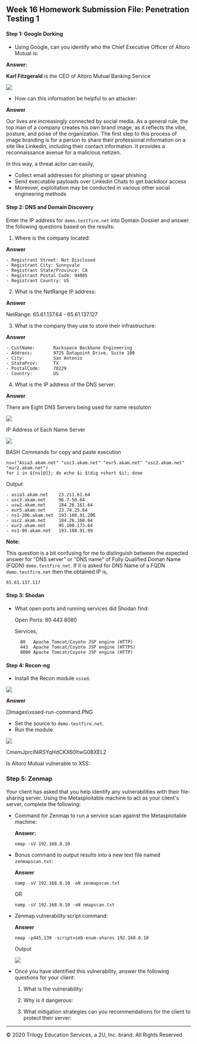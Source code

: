 ## Week 16 Homework Submission File: Penetration Testing 1

#### Step 1: Google Dorking


- Using Google, can you identify who the Chief Executive Officer of Altoro Mutual is:

**Answer:**

**Karl Fitzgerald** is the CEO of Altoro Mutual Banking Service

![](Images/ceo-from-google.png)

- How can this information be helpful to an attacker:

**Answer**

Our lives are increasingly connected by social media. As a general rule, the top man of a company creates his own brand image, as it reflects the vibe, posture, and poise of the organization. The first step to this process of image branding is for a person to share their professional information on a site like LinkedIn, including their contact information. It provides a reconnaissance avenue for a malicious netizen.

In this way, a threat actor can easily, 

- Collect email addresses for phishing or spear phishing
- Send executable payloads over Linkedin Chats to get backdoor access
- Moreover, exploitation may be conducted in various other social engineering methods

#### Step 2: DNS and Domain Discovery

Enter the IP address for `demo.testfire.net` into Domain Dossier and answer the following questions based on the results:

  1. Where is the company located:

  **Answer**

    - Registrant Street: Not Disclosed
    - Registrant City: Sunnyvale
    - Registrant State/Province: CA
    - Registrant Postal Code: 94085
    - Registrant Country: US
  
  2. What is the NetRange IP address:

  **Answer**

  NetRange: 65.61.137.64 - 65.61.137.127

  3. What is the company they use to store their infrastructure:

  **Answer**

    - CustName:       Rackspace Backbone Engineering
    - Address:        9725 Datapoint Drive, Suite 100
    - City:           San Antonio
    - StateProv:      TX
    - PostalCode:     78229
    - Country:        US 

  4. What is the IP address of the DNS server:

  **Answer**

  There are Eight DNS Servers being used for name resoluton

  ![](Images/dns-servers.png)

  IP Address of Each Name Server

  ![](Images/ip-of-dns-servers.PNG)

  BASH Commands for copy and paste execution
 
  ```
  ns=("Asia3.akam.net" "usc3.akam.net" "eur5.akam.net" "usc2.akam.net" "eur2.akam.net")
  for i in ${ns[@]}; do echo $i $(dig +short $i); done
  ```
  Output

    - asia3.akam.net    23.211.61.64
    - usc3.akam.net     96.7.50.64
    - usw2.akam.net     184.26.161.64
    - eur5.akam.net     23.74.25.64
    - ns1-206.akam.net  193.108.91.206
    - usc2.akam.net     184.26.160.64
    - eur2.akam.net     95.100.173.64
    - ns1-99.akam.net   193.108.91.99

**Note:**

This question is a bit confusing for me to distinguish between the expected answer for "DNS server" or "DNS name" of Fully Qualified Doman Name (FQDN) `demo.testfire.net`.
If it is asked for DNS Name of a FQDN `demo.testfire.net` then the obtained IP is,
```
65.61.137.117
```

#### Step 3: Shodan

- What open ports and running services did Shodan find:

   Open Ports: 80 443 8080
   
   Services,

        80   Apache Tomcat/Coyote JSP engine (HTTP)
        443  Apache Tomcat/Coyote JSP engine (HTTPS)
        8080 Apache Tomcat/Coyote JSP engine (HTTP)

#### Step 4: Recon-ng

- Install the Recon module `xssed`.

![](Images\installing-module-xssed.PNG)

**Answer**

[]Images\xssed-run-command.PNG

- Set the source to `demo.testfire.net`. 
- Run the module. 

![](Images\xssed-run-command.PNG)

CmemJprciNiRSYqHdCKX60ItwG0BXEL2

Is Altoro Mutual vulnerable to XSS: 

### Step 5: Zenmap

Your client has asked that you help identify any vulnerabilities with their file-sharing server. Using the Metasploitable machine to act as your client's server, complete the following:

- Command for Zenmap to run a service scan against the Metasploitable machine:

    **Answer:**
    ```
    nmap -sV 192.168.0.10
    ```

- Bonus command to output results into a new text file named `zenmapscan.txt`:

    **Answer**
    
    ```
    namp -sV 192.168.0.10 -oN zenmapscan.txt 
    ```

    OR

    ```
    namp -sV 192.168.0.10 -oN nmapscan.txt
    ```

- Zenmap vulnerability script command:

    **Answer**
    ```
    nmap -p445,139 -script=smb-enum-shares 192.168.0.10
    ```
    Output

    ![](Images/output-nmap-smb-script.png)

- Once you have identified this vulnerability, answer the following questions for your client:
  1. What is the vulnerability:

  2. Why is it dangerous:

  3. What mitigation strategies can you recommendations for the client to protect their server:

---
© 2020 Trilogy Education Services, a 2U, Inc. brand. All Rights Reserved

